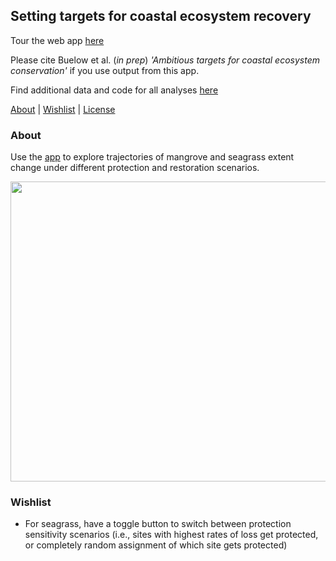 ## Setting targets for coastal ecosystem recovery

Tour the web app [here](https://cbuelow.shinyapps.io/Wetland-futures/)

Please cite Buelow et al. (*in prep*) *'Ambitious targets for coastal ecosystem conservation'* if you use output from this app.

Find additional data and code for all analyses [here](https://github.com/cabuelow/ambitious-targets)

[About](#about) | [Wishlist](#wishlist) | [License](LICENSE)

### About

Use the [app](https://wetlands.app/wetland-futures/) to explore trajectories of mangrove and seagrass extent change under different protection and restoration scenarios.

<p align="center">
  <img width="1000" height="480" src="https://github.com/cabuelow/wetland-futures-app/blob/main/img.png">
</p>

### Wishlist

- For seagrass, have a toggle button to switch between protection sensitivity scenarios (i.e., sites with highest rates of loss get protected, or completely random assignment of which site gets protected)
